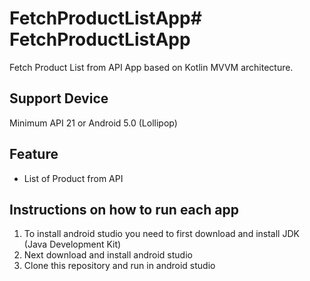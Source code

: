 # FetchProductListApp# FetchProductListApp
Fetch Product List from API App based on Kotlin MVVM architecture.<br>

## Support Device
Minimum API 21 or Android 5.0 (Lollipop)

## Feature
- List of Product from API

## Instructions on how to run each app
1. To install android studio you need to first download and install JDK (Java Development Kit)<br>
2. Next download and install android studio<br>
3. Clone this repository and run in android studio
